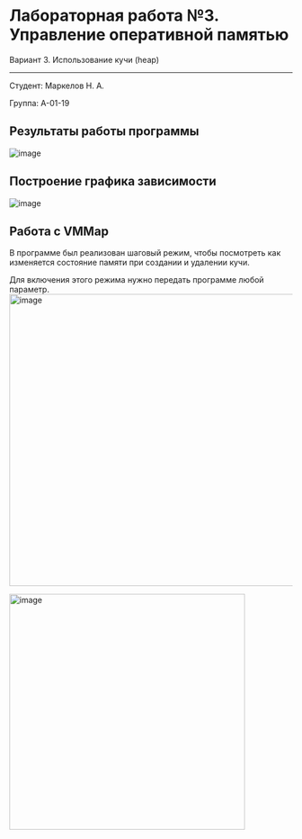 # Лабораторная работа №3. Управление оперативной памятью
Вариант 3. Использование кучи (heap)
__________________________________
Студент: Маркелов Н. А.

Группа: А-01-19


## Результаты работы программы
![image](https://user-images.githubusercontent.com/60853743/167253711-88c108b9-4493-48ed-8771-e4f261c7832e.png)


## Построение графика зависимости
![image](https://user-images.githubusercontent.com/60853743/167253733-fab32e9e-e99b-4dc0-aa47-74d2f3d24b2d.png)


## Работа с VMMap
В программе был реализован шаговый режим, чтобы посмотреть как изменяется состояние памяти при создании и удалении кучи.

Для включения этого режима нужно передать программе любой параметр.
<img width="519" alt="image" src="https://user-images.githubusercontent.com/60853743/167253852-4e2eac28-8e0c-4d63-942a-d32bb9e2458c.png">

<img width="419" alt="image" src="https://user-images.githubusercontent.com/60853743/167253880-44759cf4-4cf8-4628-af9d-8448efaa7375.png">
